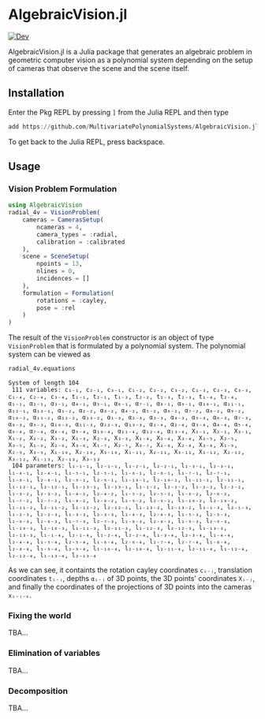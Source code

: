 # AlgebraicVision.jl

<!--[![Stable](https://img.shields.io/badge/docs-stable-blue.svg)](https://multivariatepolynomialsystems.github.io/AlgebraicVision.jl/stable/)-->
[![Dev](https://img.shields.io/badge/docs-dev-blue.svg)](https://multivariatepolynomialsystems.github.io/AlgebraicVision.jl/dev/)

AlgebraicVision.jl is a Julia package that generates an algebraic problem in geometric computer vision as a polynomial system depending on the setup of cameras that observe the scene and the scene itself.

## Installation

Enter the Pkg REPL by pressing `]` from the Julia REPL and then type
```julia
add https://github.com/MultivariatePolynomialSystems/AlgebraicVision.jl.git
```
To get back to the Julia REPL, press backspace.

## Usage
### Vision Problem Formulation
```julia
using AlgebraicVision
radial_4v = VisionProblem(
    cameras = CamerasSetup(
        ncameras = 4,
        camera_types = :radial,
        calibration = :calibrated
    ),
    scene = SceneSetup(
        npoints = 13,
        nlines = 0,
        incidences = []
    ),
    formulation = Formulation(
        rotations = :cayley,
        pose = :rel
    )
)
```
The result of the `VisionProblem` constructor is an object of type `VisionProblem` that is formulated by a polynomial system. The polynomial system can be viewed as
```julia
radial_4v.equations
```
```
System of length 104
 111 variables: c₁₋₁, c₂₋₁, c₃₋₁, c₁₋₂, c₂₋₂, c₃₋₂, c₁₋₃, c₂₋₃, c₃₋₃, c₁₋₄, c₂₋₄, c₃₋₄, t₁₋₁, t₂₋₁, t₁₋₂, t₂₋₂, t₁₋₃, t₂₋₃, t₁₋₄, t₂₋₄, α₁₋₁, α₂₋₁, α₃₋₁, α₄₋₁, α₅₋₁, α₆₋₁, α₇₋₁, α₈₋₁, α₉₋₁, α₁₀₋₁, α₁₁₋₁, α₁₂₋₁, α₁₃₋₁, α₁₋₂, α₂₋₂, α₃₋₂, α₄₋₂, α₅₋₂, α₆₋₂, α₇₋₂, α₈₋₂, α₉₋₂, α₁₀₋₂, α₁₁₋₂, α₁₂₋₂, α₁₃₋₂, α₁₋₃, α₂₋₃, α₃₋₃, α₄₋₃, α₅₋₃, α₆₋₃, α₇₋₃, α₈₋₃, α₉₋₃, α₁₀₋₃, α₁₁₋₃, α₁₂₋₃, α₁₃₋₃, α₁₋₄, α₂₋₄, α₃₋₄, α₄₋₄, α₅₋₄, α₆₋₄, α₇₋₄, α₈₋₄, α₉₋₄, α₁₀₋₄, α₁₁₋₄, α₁₂₋₄, α₁₃₋₄, X₁₋₁, X₂₋₁, X₃₋₁, X₁₋₂, X₂₋₂, X₃₋₂, X₁₋₃, X₂₋₃, X₃₋₃, X₁₋₄, X₂₋₄, X₃₋₄, X₁₋₅, X₂₋₅, X₃₋₅, X₁₋₆, X₂₋₆, X₃₋₆, X₁₋₇, X₂₋₇, X₃₋₇, X₁₋₈, X₂₋₈, X₃₋₈, X₁₋₉, X₂₋₉, X₃₋₉, X₁₋₁₀, X₂₋₁₀, X₃₋₁₀, X₁₋₁₁, X₂₋₁₁, X₃₋₁₁, X₁₋₁₂, X₂₋₁₂, X₃₋₁₂, X₁₋₁₃, X₂₋₁₃, X₃₋₁₃
 104 parameters: l₁₋₁₋₁, l₂₋₁₋₁, l₁₋₂₋₁, l₂₋₂₋₁, l₁₋₃₋₁, l₂₋₃₋₁, l₁₋₄₋₁, l₂₋₄₋₁, l₁₋₅₋₁, l₂₋₅₋₁, l₁₋₆₋₁, l₂₋₆₋₁, l₁₋₇₋₁, l₂₋₇₋₁, l₁₋₈₋₁, l₂₋₈₋₁, l₁₋₉₋₁, l₂₋₉₋₁, l₁₋₁₀₋₁, l₂₋₁₀₋₁, l₁₋₁₁₋₁, l₂₋₁₁₋₁, l₁₋₁₂₋₁, l₂₋₁₂₋₁, l₁₋₁₃₋₁, l₂₋₁₃₋₁, l₁₋₁₋₂, l₂₋₁₋₂, l₁₋₂₋₂, l₂₋₂₋₂, l₁₋₃₋₂, l₂₋₃₋₂, l₁₋₄₋₂, l₂₋₄₋₂, l₁₋₅₋₂, l₂₋₅₋₂, l₁₋₆₋₂, l₂₋₆₋₂, l₁₋₇₋₂, l₂₋₇₋₂, l₁₋₈₋₂, l₂₋₈₋₂, l₁₋₉₋₂, l₂₋₉₋₂, l₁₋₁₀₋₂, l₂₋₁₀₋₂, l₁₋₁₁₋₂, l₂₋₁₁₋₂, l₁₋₁₂₋₂, l₂₋₁₂₋₂, l₁₋₁₃₋₂, l₂₋₁₃₋₂, l₁₋₁₋₃, l₂₋₁₋₃, l₁₋₂₋₃, l₂₋₂₋₃, l₁₋₃₋₃, l₂₋₃₋₃, l₁₋₄₋₃, l₂₋₄₋₃, l₁₋₅₋₃, l₂₋₅₋₃, l₁₋₆₋₃, l₂₋₆₋₃, l₁₋₇₋₃, l₂₋₇₋₃, l₁₋₈₋₃, l₂₋₈₋₃, l₁₋₉₋₃, l₂₋₉₋₃, l₁₋₁₀₋₃, l₂₋₁₀₋₃, l₁₋₁₁₋₃, l₂₋₁₁₋₃, l₁₋₁₂₋₃, l₂₋₁₂₋₃, l₁₋₁₃₋₃, l₂₋₁₃₋₃, l₁₋₁₋₄, l₂₋₁₋₄, l₁₋₂₋₄, l₂₋₂₋₄, l₁₋₃₋₄, l₂₋₃₋₄, l₁₋₄₋₄, l₂₋₄₋₄, l₁₋₅₋₄, l₂₋₅₋₄, l₁₋₆₋₄, l₂₋₆₋₄, l₁₋₇₋₄, l₂₋₇₋₄, l₁₋₈₋₄, l₂₋₈₋₄, l₁₋₉₋₄, l₂₋₉₋₄, l₁₋₁₀₋₄, l₂₋₁₀₋₄, l₁₋₁₁₋₄, l₂₋₁₁₋₄, l₁₋₁₂₋₄, l₂₋₁₂₋₄, l₁₋₁₃₋₄, l₂₋₁₃₋₄
```
As we can see, it containts the rotation cayley coordinates `cᵢ₋ⱼ`, translation coordinates `tᵢ₋ⱼ`, depths `αᵢ₋ⱼ` of 3D points, the 3D points' coordinates `Xᵢ₋ⱼ`, and finally the coordinates of the projections of 3D points into the cameras `xᵢ₋ⱼ₋ₖ`.

### Fixing the world
TBA...
### Elimination of variables
TBA...
### Decomposition
TBA...